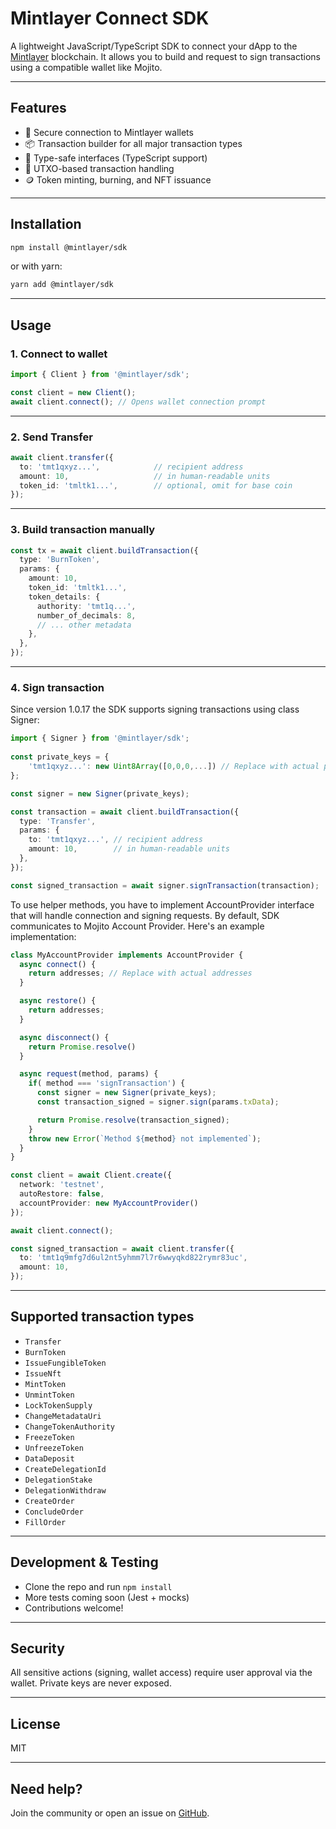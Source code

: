 # Mintlayer Connect SDK

A lightweight JavaScript/TypeScript SDK to connect your dApp to the [Mintlayer](https://www.mintlayer.org/) blockchain. It allows you to build and request to sign transactions using a compatible wallet like Mojito.

---

## Features

* 🔐 Secure connection to Mintlayer wallets
* 📦 Transaction builder for all major transaction types
* 🧮 Type-safe interfaces (TypeScript support)
* 🔄 UTXO-based transaction handling
* 🪙 Token minting, burning, and NFT issuance

---

## Installation

```bash
npm install @mintlayer/sdk
```

or with yarn:

```bash
yarn add @mintlayer/sdk
```

---

## Usage

### 1. Connect to wallet

```ts
import { Client } from '@mintlayer/sdk';

const client = new Client();
await client.connect(); // Opens wallet connection prompt
```

---

### 2. Send Transfer

```ts
await client.transfer({
  to: 'tmt1qxyz...',            // recipient address
  amount: 10,                   // in human-readable units
  token_id: 'tmltk1...',        // optional, omit for base coin
});
```

---

### 3. Build transaction manually

```ts
const tx = await client.buildTransaction({
  type: 'BurnToken',
  params: {
    amount: 10,
    token_id: 'tmltk1...',
    token_details: {
      authority: 'tmt1q...',
      number_of_decimals: 8,
      // ... other metadata
    },
  },
});
```

---

### 4. Sign transaction

Since version 1.0.17 the SDK supports signing transactions using class Signer:

```ts
import { Signer } from '@mintlayer/sdk';
 
const private_keys = {
    'tmt1qxyz...': new Uint8Array([0,0,0,...]) // Replace with actual private key bytes
};

const signer = new Signer(private_keys);

const transaction = await client.buildTransaction({
  type: 'Transfer',
  params: {
    to: 'tmt1qxyz...', // recipient address
    amount: 10,        // in human-readable units
  },
});

const signed_transaction = await signer.signTransaction(transaction);
```

To use helper methods, you have to implement AccountProvider interface that will handle connection and signing requests. By default, SDK communicates to Mojito Account Provider. Here's an example implementation:

```ts
class MyAccountProvider implements AccountProvider {
  async connect() {
    return addresses; // Replace with actual addresses
  }

  async restore() {
    return addresses;
  }

  async disconnect() {
    return Promise.resolve()
  }

  async request(method, params) {
    if( method === 'signTransaction') {
      const signer = new Signer(private_keys);
      const transaction_signed = signer.sign(params.txData);

      return Promise.resolve(transaction_signed);
    }
    throw new Error(`Method ${method} not implemented`);
  }
}

const client = await Client.create({
  network: 'testnet',
  autoRestore: false,
  accountProvider: new MyAccountProvider()
});

await client.connect();

const signed_transaction = await client.transfer({
  to: 'tmt1q9mfg7d6ul2nt5yhmm7l7r6wwyqkd822rymr83uc',
  amount: 10,
});
```

---

## Supported transaction types

* `Transfer`
* `BurnToken`
* `IssueFungibleToken`
* `IssueNft`
* `MintToken`
* `UnmintToken`
* `LockTokenSupply`
* `ChangeMetadataUri`
* `ChangeTokenAuthority`
* `FreezeToken`
* `UnfreezeToken`
* `DataDeposit`
* `CreateDelegationId`
* `DelegationStake`
* `DelegationWithdraw`
* `CreateOrder`
* `ConcludeOrder`
* `FillOrder`

---

## Development & Testing

* Clone the repo and run `npm install`
* More tests coming soon (Jest + mocks)
* Contributions welcome!

---

## Security

All sensitive actions (signing, wallet access) require user approval via the wallet. Private keys are never exposed.

---

## License

MIT

---

## Need help?

Join the community or open an issue on [GitHub](https://github.com/mintlayer/mintlayer-connect-sdk).
